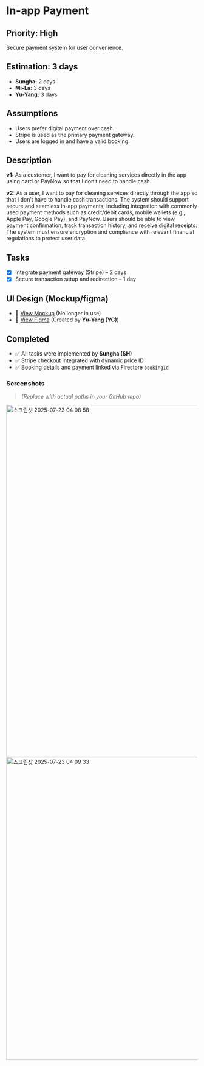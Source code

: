 # In-app Payment

## Priority: High  
Secure payment system for user convenience.

## Estimation: 3 days  
- **Sungha:** 2 days  
- **Mi-La:** 3 days  
- **Yu-Yang:** 3 days

## Assumptions  
- Users prefer digital payment over cash.  
- Stripe is used as the primary payment gateway.  
- Users are logged in and have a valid booking.

## Description  
**v1:** As a customer, I want to pay for cleaning services directly in the app using card or PayNow so that I don’t need to handle cash.  

**v2:** As a user, I want to pay for cleaning services directly through the app so that I don’t have to handle cash transactions. The system should support secure and seamless in-app payments, including integration with commonly used payment methods such as credit/debit cards, mobile wallets (e.g., Apple Pay, Google Pay), and PayNow. Users should be able to view payment confirmation, track transaction history, and receive digital receipts. The system must ensure encryption and compliance with relevant financial regulations to protect user data. 

## Tasks  
- [x] Integrate payment gateway (Stripe) – 2 days  
- [x] Secure transaction setup and redirection – 1 day  

## UI Design (Mockup/figma)    
- 🔗 [View Mockup](https://ninjamock.com/s/XRNN7Lx) (No longer in use)
- 🔗 [View Figma](https://www.figma.com/proto/n42s1wX1D6KatzTybRvOqm/UI-CP3407?node-id=0-1&t=u24iLbJqg7FjxBzF-1) (Created by **Yu-Yang (YC)**)
## Completed  
- ✅ All tasks were implemented by **Sungha (SH)**  
- ✅ Stripe checkout integrated with dynamic price ID  
- ✅ Booking details and payment linked via Firestore `bookingId`

### Screenshots  
> *(Replace with actual paths in your GitHub repo)*

<img width="1736" height="925" alt="스크린샷 2025-07-23 04 08 58" src="https://github.com/user-attachments/assets/2706fef0-982c-494a-a283-81165345d444" />
<img width="1456" height="796" alt="스크린샷 2025-07-23 04 09 33" src="https://github.com/user-attachments/assets/7018d808-aff9-49d3-99b2-b9425796ed5b" />
